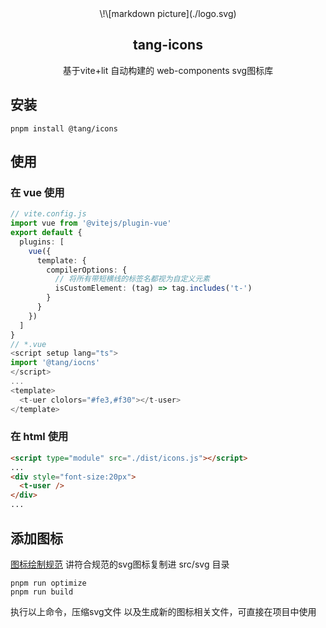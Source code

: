 
<div align="center">
\!\[markdown picture](./logo.svg)

## tang-icons
基于vite+lit 自动构建的 web-components svg图标库 
</div>

## 安装
```
pnpm install @tang/icons
```
## 使用
### 在 vue 使用
```ts
// vite.config.js
import vue from '@vitejs/plugin-vue'
export default {
  plugins: [
    vue({
      template: {
        compilerOptions: {
          // 将所有带短横线的标签名都视为自定义元素
          isCustomElement: (tag) => tag.includes('t-')
        }
      }
    })
  ]
}
// *.vue
<script setup lang="ts">
import '@tang/iocns'
</script>
...
<template>
  <t-uer clolors="#fe3,#f30"></t-user>
</template>
```
### 在 html 使用
```html
<script type="module" src="./dist/icons.js"></script>
...
<div style="font-size:20px">
  <t-user />
</div>
...
```
## 添加图标
[图标绘制规范](https://www.iconfont.cn/help/detail?spm=a313x.7781069.1998910419.26&helptype=draw)
讲符合规范的svg图标复制进 src/svg 目录
```
pnpm run optimize 
pnpm run build
```
执行以上命令，压缩svg文件 以及生成新的图标相关文件，可直接在项目中使用